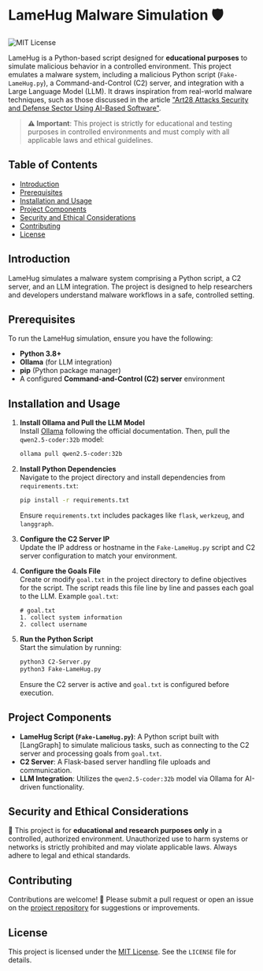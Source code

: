 # LameHug Malware Simulation 🛡️

![MIT License](https://img.shields.io/badge/License-MIT-blue.svg)

LameHug is a Python-based script designed for **educational purposes** to simulate malicious behavior in a controlled environment. This project emulates a malware system, including a malicious Python script (`Fake-LameHug.py`), a Command-and-Control (C2) server, and integration with a Large Language Model (LLM). It draws inspiration from real-world malware techniques, such as those discussed in the article ["Art28 Attacks Security and Defense Sector Using AI-Based Software"](https://cip.gov.ua/en/news/art28-atakuye-sektor-bezpeki-ta-oboroni-za-dopomogoyu-programnogo-zasobu-sho-vikoristovuye-shtuchnii-intelekt?utm_medium=email&_hsenc=p2ANqtz-8yk0kLEjO6bhFzw_7MYh0ECEbbFldrVQ46uzL2dfzmJrJkCUlRG_hw1o9MEUsA5ftc_6jXzOnmMwOxfgitUC8nHYSwQGFS1eSPmI5luJr65NVwQM8&_hsmi=113619842&utm_content=113619842&utm_source=hs_email).

> **⚠️ Important**: This project is strictly for educational and testing purposes in controlled environments and must comply with all applicable laws and ethical guidelines.

## Table of Contents
- [Introduction](#introduction)
- [Prerequisites](#prerequisites)
- [Installation and Usage](#installation-and-usage)
- [Project Components](#project-components)
- [Security and Ethical Considerations](#security-and-ethical-considerations)
- [Contributing](#contributing)
- [License](#license)

## Introduction
LameHug simulates a malware system comprising a Python script, a C2 server, and an LLM integration. The project is designed to help researchers and developers understand malware workflows in a safe, controlled setting.

## Prerequisites
To run the LameHug simulation, ensure you have the following:
- **Python 3.8+**
- **Ollama** (for LLM integration)
- **pip** (Python package manager)
- A configured **Command-and-Control (C2) server** environment

## Installation and Usage

1. **Install Ollama and Pull the LLM Model**  
   Install [Ollama](https://ollama.ai/) following the official documentation. Then, pull the `qwen2.5-coder:32b` model:
   ```bash
   ollama pull qwen2.5-coder:32b
   ```

2. **Install Python Dependencies**  
   Navigate to the project directory and install dependencies from `requirements.txt`:
   ```bash
   pip install -r requirements.txt
   ```
   Ensure `requirements.txt` includes packages like `flask`, `werkzeug`, and `langgraph`.

3. **Configure the C2 Server IP**  
   Update the IP address or hostname in the `Fake-LameHug.py` script and C2 server configuration to match your environment.

4. **Configure the Goals File**  
   Create or modify `goal.txt` in the project directory to define objectives for the script. The script reads this file line by line and passes each goal to the LLM. Example `goal.txt`:
   ```plaintext
   # goal.txt
   1. collect system information
   2. collect username
   ```

5. **Run the Python Script**  
   Start the simulation by running:
   ```bash
   python3 C2-Server.py
   python3 Fake-LameHug.py
   ```
   Ensure the C2 server is active and `goal.txt` is configured before execution.

## Project Components
- **LameHug Script (`Fake-LameHug.py`)**: A Python script built with [LangGraph] to simulate malicious tasks, such as connecting to the C2 server and processing goals from `goal.txt`.
- **C2 Server**: A Flask-based server handling file uploads and communication.
- **LLM Integration**: Utilizes the `qwen2.5-coder:32b` model via Ollama for AI-driven functionality.

## Security and Ethical Considerations
🚨 This project is for **educational and research purposes only** in a controlled, authorized environment. Unauthorized use to harm systems or networks is strictly prohibited and may violate applicable laws. Always adhere to legal and ethical standards.

## Contributing
Contributions are welcome! 🙌 Please submit a pull request or open an issue on the [project repository](https://github.com/your-repo/lamehug) for suggestions or improvements.

## License
This project is licensed under the [MIT License](LICENSE). See the `LICENSE` file for details.
